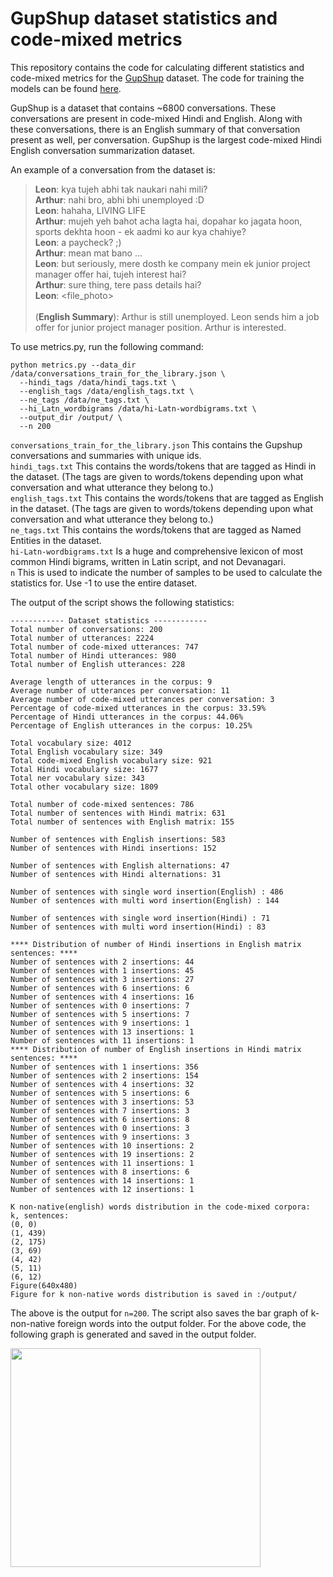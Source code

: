 # GupShup dataset statistics and code-mixed metrics
This repository contains the code for calculating different statistics and code-mixed metrics for the [GupShup](https://aclanthology.org/2021.emnlp-main.499/) dataset. The code for training the models can be found [here](https://github.com/midas-research/gupshup).

GupShup is a dataset that contains ~6800 conversations. These conversations are present in code-mixed Hindi and English. Along with these conversations, there is an English summary of that conversation present as well, per conversation. GupShup is the largest code-mixed Hindi English conversation summarization dataset.

An example of a conversation from the dataset is:

> **Leon**: kya tujeh abhi tak naukari nahi mili? </br>
> **Arthur**: nahi bro, abhi bhi unemployed :D </br>
> **Leon**: hahaha, LIVING LIFE </br>
> **Arthur**: mujeh yeh bahot acha lagta hai, dopahar ko jagata hoon, sports dekhta hoon - ek aadmi ko aur kya chahiye? </br>
> **Leon**: a paycheck? ;) </br>
> **Arthur**: mean mat bano ... </br>
> **Leon**: but seriously, mere dosth ke company mein ek junior project manager offer hai, tujeh interest hai? </br>
> **Arthur**: sure thing, tere pass details hai? </br>
> **Leon**: <file_photo> </br>
> </br>
> (**English Summary**): Arthur is still unemployed. Leon sends him a job offer for junior project manager position. Arthur is interested.


To use metrics.py, run the following command:
```
python metrics.py --data_dir /data/conversations_train_for_the_library.json \
  --hindi_tags /data/hindi_tags.txt \
  --english_tags /data/english_tags.txt \
  --ne_tags /data/ne_tags.txt \
  --hi_Latn_wordbigrams /data/hi-Latn-wordbigrams.txt \
  --output_dir /output/ \
  --n 200
```

```conversations_train_for_the_library.json``` This contains the Gupshup conversations and summaries with unique ids. </br>
```hindi_tags.txt``` This contains the words/tokens that are tagged as Hindi in the dataset. (The tags are given to words/tokens depending upon what conversation and what utterance they belong to.) </br>
```english_tags.txt``` This contains the words/tokens that are tagged as English in the dataset. (The tags are given to words/tokens depending upon what conversation and what utterance they belong to.) </br>
```ne_tags.txt``` This contains the words/tokens that are tagged as Named Entities in the dataset.  </br>
```hi-Latn-wordbigrams.txt```  Is a huge and comprehensive lexicon of most common Hindi bigrams, written in Latin script, and not Devanagari. </br>
```n``` This is used to indicate the number of samples to be used to calculate the statistics for. Use -1 to use the entire dataset.

The output of the script shows the following statistics:
```
------------ Dataset statistics ------------
Total number of conversations: 200
Total number of utterances: 2224
Total number of code-mixed utterances: 747
Total number of Hindi utterances: 980
Total number of English utterances: 228

Average length of utterances in the corpus: 9
Average number of utterances per conversation: 11
Average number of code-mixed utterances per conversation: 3
Percentage of code-mixed utterances in the corpus: 33.59%
Percentage of Hindi utterances in the corpus: 44.06%
Percentage of English utterances in the corpus: 10.25%

Total vocabulary size: 4012
Total English vocabulary size: 349
Total code-mixed English vocabulary size: 921
Total Hindi vocabulary size: 1677
Total ner vocabulary size: 343
Total other vocabulary size: 1809

Total number of code-mixed sentences: 786
Total number of sentences with Hindi matrix: 631
Total number of sentences with English matrix: 155

Number of sentences with English insertions: 583
Number of sentences with Hindi insertions: 152

Number of sentences with English alternations: 47
Number of sentences with Hindi alternations: 31

Number of sentences with single word insertion(English) : 486
Number of sentences with multi word insertion(English) : 144

Number of sentences with single word insertion(Hindi) : 71
Number of sentences with multi word insertion(Hindi) : 83

**** Distribution of number of Hindi insertions in English matrix sentences: ****
Number of sentences with 2 insertions: 44
Number of sentences with 1 insertions: 45
Number of sentences with 3 insertions: 27
Number of sentences with 6 insertions: 6
Number of sentences with 4 insertions: 16
Number of sentences with 0 insertions: 7
Number of sentences with 5 insertions: 7
Number of sentences with 9 insertions: 1
Number of sentences with 13 insertions: 1
Number of sentences with 11 insertions: 1
**** Distribution of number of English insertions in Hindi matrix sentences: ****
Number of sentences with 1 insertions: 356
Number of sentences with 2 insertions: 154
Number of sentences with 4 insertions: 32
Number of sentences with 5 insertions: 6
Number of sentences with 3 insertions: 53
Number of sentences with 7 insertions: 3
Number of sentences with 6 insertions: 8
Number of sentences with 0 insertions: 3
Number of sentences with 9 insertions: 3
Number of sentences with 10 insertions: 2
Number of sentences with 19 insertions: 2
Number of sentences with 11 insertions: 1
Number of sentences with 8 insertions: 6
Number of sentences with 14 insertions: 1
Number of sentences with 12 insertions: 1

K non-native(english) words distribution in the code-mixed corpora:
k, sentences:
(0, 0)
(1, 439)
(2, 175)
(3, 69)
(4, 42)
(5, 11)
(6, 12)
Figure(640x480)
Figure for k non-native words distribution is saved in :/output/

```
The above is the output for ```n=200```. The script also saves the bar graph of k-non-native foreign words into the output folder. For the above code, the following graph is generated and saved in the output folder.


<img src="/k_non_native_words.png" width="400" height="350">

